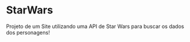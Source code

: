 # StarWars
Projeto de um Site utilizando uma API de Star Wars para buscar os dados dos personagens!
